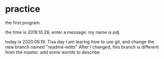 # practice
the first program

the time is 2019.10.28, enter a message: my name is pdj

today is 2020.06.19. Tisa day I am learing how to use git, and change the new branch named "readme-edits"
After I changed, this branch is different from the master.
add some worlds to describe
